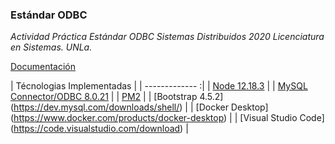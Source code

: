 ### Estándar ODBC

*Actividad Práctica Estándar ODBC Sistemas Distribuidos 2020 Licenciatura en Sistemas. UNLa.*

[Documentación](
https://github.com/maximilianoPizarro/estandar-odbc/blob/master/TP2%20ODBC.pdf)

| Técnologias Implementadas        |
| ------------- :|
| [Node 12.18.3](https://nodejs.org/en/download/) |
| [MySQL Connector/ODBC 8.0.21](https://dev.mysql.com/downloads/connector/odbc/)      |
| [PM2](https://pm2.keymetrics.io/)      |
| [Bootstrap 4.5.2] (https://dev.mysql.com/downloads/shell/)    |
| [Docker Desktop] (https://www.docker.com/products/docker-desktop)      |
| [Visual Studio Code] (https://code.visualstudio.com/download)      |



